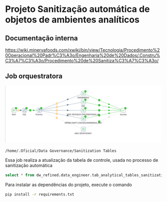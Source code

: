 # Projeto Sanitização automática de objetos de ambientes analíticos

## Documentação interna
https://wiki.minervafoods.com/xwiki/bin/view/Tecnologia/Procedimento%20Operacional%20Padr%C3%A3o/Engenharia%20de%20Dados/.Constru%C3%A7%C3%A3o/Procedimento%20de%20Sanitiza%C3%A7%C3%A3o/

## Job orquestratora

![Job Orquestratora Pentaho](assets/image.png)

`/home/.Oficial/Data Governance/Sanitization Tables`

Essa job realiza a atualização da tabela de controle, usada no processo de sanitização automática

```sql
select * from dw_refined.data_engineer.tab_analytical_tables_sanitization
```

Para instalar as dependências do projeto, execute o comando
```bash
pip install -r requirements.txt
```